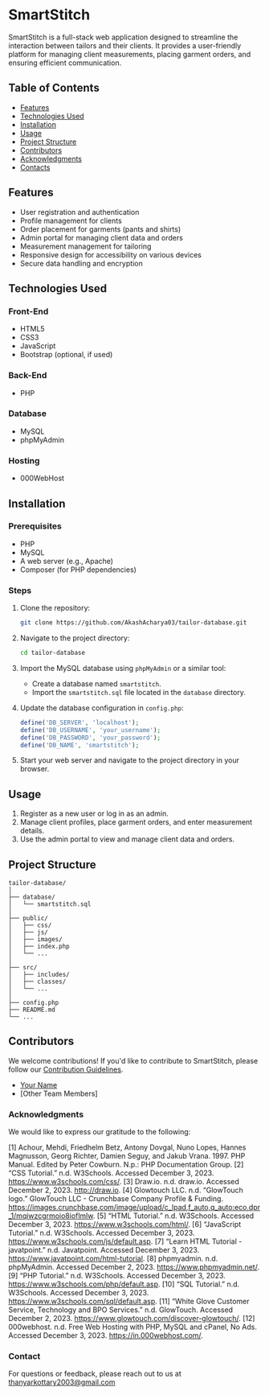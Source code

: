 # SmartStitch

SmartStitch is a full-stack web application designed to streamline the interaction between tailors and their clients. It provides a user-friendly platform for managing client measurements, placing garment orders, and ensuring efficient communication.

## Table of Contents
- [Features](#features)
- [Technologies Used](#technologies-used)
- [Installation](#installation)
- [Usage](#usage)
- [Project Structure](#project-structure)
- [Contributors](#contributors)
- [Acknowledgments](#acknowledgments)
- [Contacts](#contacts)

## Features
- User registration and authentication
- Profile management for clients
- Order placement for garments (pants and shirts)
- Admin portal for managing client data and orders
- Measurement management for tailoring
- Responsive design for accessibility on various devices
- Secure data handling and encryption

## Technologies Used
### Front-End
- HTML5
- CSS3
- JavaScript
- Bootstrap (optional, if used)

### Back-End
- PHP

### Database
- MySQL
- phpMyAdmin

### Hosting
- 000WebHost

## Installation
### Prerequisites
- PHP
- MySQL
- A web server (e.g., Apache)
- Composer (for PHP dependencies)

### Steps
1. Clone the repository:
   ```bash
   git clone https://github.com/AkashAcharya03/tailor-database.git
   ```
2. Navigate to the project directory:
   ```bash
   cd tailor-database
   ```
3. Import the MySQL database using `phpMyAdmin` or a similar tool:
   - Create a database named `smartstitch`.
   - Import the `smartstitch.sql` file located in the `database` directory.

4. Update the database configuration in `config.php`:
   ```php
   define('DB_SERVER', 'localhost');
   define('DB_USERNAME', 'your_username');
   define('DB_PASSWORD', 'your_password');
   define('DB_NAME', 'smartstitch');
   ```

5. Start your web server and navigate to the project directory in your browser.

## Usage
1. Register as a new user or log in as an admin.
2. Manage client profiles, place garment orders, and enter measurement details.
3. Use the admin portal to view and manage client data and orders.

## Project Structure
```
tailor-database/
│
├── database/
│   └── smartstitch.sql
│
├── public/
│   ├── css/
│   ├── js/
│   ├── images/
│   ├── index.php
│   └── ...
│
├── src/
│   ├── includes/
│   ├── classes/
│   └── ...
│
├── config.php
├── README.md
└── ...
```

## Contributors
We welcome contributions! If you'd like to contribute to SmartStitch, please follow our [Contribution Guidelines](CONTRIBUTING.md).
- [Your Name](https://github.com/AkashAcharya03)
- [Other Team Members]

### Acknowledgments

We would like to express our gratitude to the following:

[1]	Achour, Mehdi, Friedhelm Betz, Antony Dovgal, Nuno Lopes, Hannes Magnusson, Georg Richter, Damien Seguy, and Jakub Vrana. 1997. PHP Manual. Edited by Peter Cowburn. N.p.: PHP Documentation Group.
[2]	“CSS Tutorial.” n.d. W3Schools. Accessed December 3, 2023. https://www.w3schools.com/css/.
[3]	Draw.io. n.d. draw.io. Accessed December 2, 2023. http://draw.io.
[4]	Glowtouch LLC. n.d. “GlowTouch logo.” GlowTouch LLC - Crunchbase Company Profile & Funding. https://images.crunchbase.com/image/upload/c_lpad,f_auto,q_auto:eco,dpr_1/mqiwzcgrmoio8ioflmlw.
[5]	“HTML Tutorial.” n.d. W3Schools. Accessed December 3, 2023. https://www.w3schools.com/html/.
[6]	“JavaScript Tutorial.” n.d. W3Schools. Accessed December 3, 2023. https://www.w3schools.com/js/default.asp.
[7]	“Learn HTML Tutorial - javatpoint.” n.d. Javatpoint. Accessed December 3, 2023. https://www.javatpoint.com/html-tutorial.
[8]	phpmyadmin. n.d. phpMyAdmin. Accessed December 2, 2023. https://www.phpmyadmin.net/.
[9]	“PHP Tutorial.” n.d. W3Schools. Accessed December 3, 2023. https://www.w3schools.com/php/default.asp.
[10]	“SQL Tutorial.” n.d. W3Schools. Accessed December 3, 2023. https://www.w3schools.com/sql/default.asp.
[11]	“White Glove Customer Service, Technology and BPO Services.” n.d. GlowTouch. Accessed December 2, 2023. https://www.glowtouch.com/discover-glowtouch/.
[12]	000webhost. n.d. Free Web Hosting with PHP, MySQL and cPanel, No Ads. Accessed December 3, 2023. https://in.000webhost.com/.

### Contact

For questions or feedback, please reach out to us at thanyarkottary2003@gmail.com
